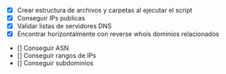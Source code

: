 - [x] Crear estructura de archivos y carpetas al ejecutar el script
- [x] Conseguir IPs publicas
- [x] Validar listas de servidores DNS
- [x] Encontrar horizontalmente con reverse whois dominios relacionados
- [] Conseguir ASN
- [] Conseguir rangos de IPs
- [] Conseguir subdominios
